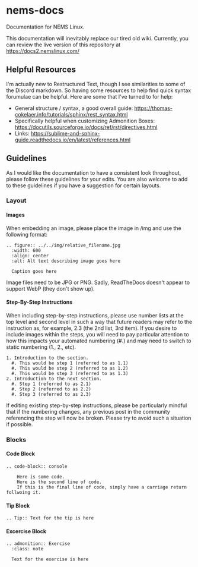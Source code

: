 # nems-docs
Documentation for NEMS Linux.

This documentation will inevitably replace our tired old wiki. Currently, you can review the live version of this repository at https://docs2.nemslinux.com/

## Helpful Resources

I'm actually new to Restructured Text, though I see similarities to some of the Discord markdown. So having some resources to help find quick syntax forumulae can be helpful. Here are some that I've turned to for help:

- General structure / syntax, a good overall guide: https://thomas-cokelaer.info/tutorials/sphinx/rest_syntax.html
- Specifically helpful when customizing Admonition Boxes: https://docutils.sourceforge.io/docs/ref/rst/directives.html
- Links: https://sublime-and-sphinx-guide.readthedocs.io/en/latest/references.html

## Guidelines

As I would like the documentation to have a consistent look throughout, please follow these guidelines for your edits. You are also welcome to add to these guidelines if you have a suggestion for certain layouts.

### Layout

#### Images

When embedding an image, please place the image in /img and use the following format:

```
.. figure:: ../../img/relative_filename.jpg
  :width: 600
  :align: center
  :alt: Alt text describing image goes here

  Caption goes here
```

Image files need to be JPG or PNG. Sadly, ReadTheDocs doesn't appear to support WebP (they don't show up).

#### Step-By-Step Instructions

When including step-by-step instructions, please use number lists at the top level and second level in such a way that future readers may refer to the instruction as, for example, 2.3 (the 2nd list, 3rd item). If you desire to include images within the steps, you will need to pay particular attention to how this impacts your automated numbering (#.) and may need to switch to static numbering (1., 2., etc).

```
1. Introduction to the section.
  #. This would be step 1 (referred to as 1.1)
  #. This would be step 2 (referred to as 1.2)
  #. This would be step 3 (referred to as 1.3)
2. Introduction to the next section.
  #. Step 1 (referred to as 2.1)
  #. Step 2 (referred to as 2.2)
  #. Step 3 (referred to as 2.3)
```

If editing existing step-by-step instructions, please be particularly mindful that if the numbering changes, any previous post in the community referencing the step will now be broken. Please try to avoid such a situation if possible.

### Blocks

#### Code Block

```
.. code-block:: console

    Here is some code.
    Here is the second line of code.
    If this is the final line of code, simply have a carriage return follwoing it.
```

#### Tip Block

```
.. Tip:: Text for the tip is here
```

#### Excercise Block

```
.. admonition:: Exercise
  :class: note
  
  Text for the exercise is here
```
